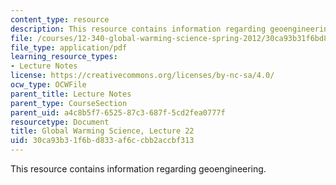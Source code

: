 ```yaml
---
content_type: resource
description: This resource contains information regarding geoengineering.
file: /courses/12-340-global-warming-science-spring-2012/30ca93b31f6bd833af6ccbb2accbf313_MIT12_340S12_lec22.pdf
file_type: application/pdf
learning_resource_types:
- Lecture Notes
license: https://creativecommons.org/licenses/by-nc-sa/4.0/
ocw_type: OCWFile
parent_title: Lecture Notes
parent_type: CourseSection
parent_uid: a4c8b5f7-6525-87c3-687f-5cd2fea0777f
resourcetype: Document
title: Global Warming Science, Lecture 22
uid: 30ca93b3-1f6b-d833-af6c-cbb2accbf313
---
```

This resource contains information regarding geoengineering.